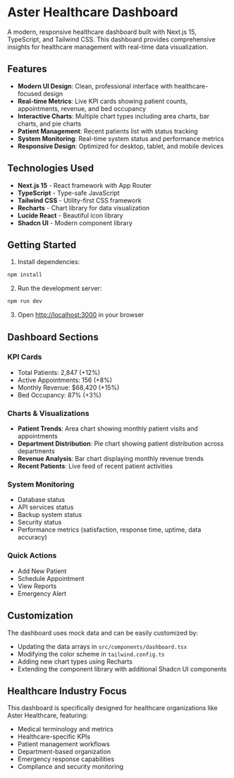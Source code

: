 # Aster Healthcare Dashboard

A modern, responsive healthcare dashboard built with Next.js 15, TypeScript, and Tailwind CSS. This dashboard provides comprehensive insights for healthcare management with real-time data visualization.

## Features

- **Modern UI Design**: Clean, professional interface with healthcare-focused design
- **Real-time Metrics**: Live KPI cards showing patient counts, appointments, revenue, and bed occupancy
- **Interactive Charts**: Multiple chart types including area charts, bar charts, and pie charts
- **Patient Management**: Recent patients list with status tracking
- **System Monitoring**: Real-time system status and performance metrics
- **Responsive Design**: Optimized for desktop, tablet, and mobile devices

## Technologies Used

- **Next.js 15** - React framework with App Router
- **TypeScript** - Type-safe JavaScript
- **Tailwind CSS** - Utility-first CSS framework
- **Recharts** - Chart library for data visualization
- **Lucide React** - Beautiful icon library
- **Shadcn UI** - Modern component library

## Getting Started

1. Install dependencies:

```bash
npm install
```

2. Run the development server:

```bash
npm run dev
```

3. Open [http://localhost:3000](http://localhost:3000) in your browser

## Dashboard Sections

### KPI Cards

- Total Patients: 2,847 (+12%)
- Active Appointments: 156 (+8%)
- Monthly Revenue: $68,420 (+15%)
- Bed Occupancy: 87% (+3%)

### Charts & Visualizations

- **Patient Trends**: Area chart showing monthly patient visits and appointments
- **Department Distribution**: Pie chart showing patient distribution across departments
- **Revenue Analysis**: Bar chart displaying monthly revenue trends
- **Recent Patients**: Live feed of recent patient activities

### System Monitoring

- Database status
- API services status
- Backup system status
- Security status
- Performance metrics (satisfaction, response time, uptime, data accuracy)

### Quick Actions

- Add New Patient
- Schedule Appointment
- View Reports
- Emergency Alert

## Customization

The dashboard uses mock data and can be easily customized by:

- Updating the data arrays in `src/components/dashboard.tsx`
- Modifying the color scheme in `tailwind.config.ts`
- Adding new chart types using Recharts
- Extending the component library with additional Shadcn UI components

## Healthcare Industry Focus

This dashboard is specifically designed for healthcare organizations like Aster Healthcare, featuring:

- Medical terminology and metrics
- Healthcare-specific KPIs
- Patient management workflows
- Department-based organization
- Emergency response capabilities
- Compliance and security monitoring
